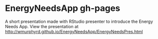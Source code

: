 # EnergyNeedsApp gh-pages
A short presentation made with RStudio presenter to introduce the Energy Needs App. View the presentation at http://wmurphyrd.github.io/EnergyNeedsApp/EnergyNeedsPres.html
